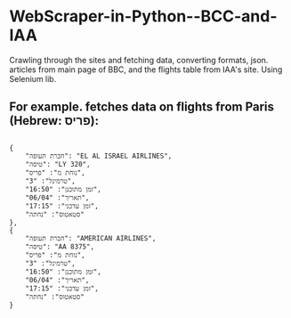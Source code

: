 # WebScraper-in-Python--BCC-and-IAA

Crawling through the sites and fetching data, converting formats, json.
articles from main page of BBC,
and the flights table from IAA's site.
Using Selenium lib. 

## For example. fetches data on flights from Paris (Hebrew: פריס):
##
    {
        "חברת תעופה": "EL AL ISRAEL AIRLINES",
        "טיסה": "LY 320",
        "נוחת מ": "פריס",
        "טרמינל": "3",
        "זמן מתוכנן": "16:50",
        "תאריך": "06/04",
        "זמן עדכני": "17:15",
        "סטאטוס": "נחתה"
    },
    {
        "חברת תעופה": "AMERICAN AIRLINES",
        "טיסה": "AA 8375",
        "נוחת מ": "פריס",
        "טרמינל": "3",
        "זמן מתוכנן": "16:50",
        "תאריך": "06/04",
        "זמן עדכני": "17:15",
        "סטאטוס": "נחתה"
    }
